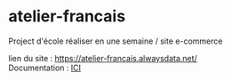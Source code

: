 # atelier-francais
Project d'école réaliser en une semaine / site e-commerce

lien du site : https://atelier-francais.alwaysdata.net/ <br>
Documentation : <a href="Rapport_Atelier_Francais.pdf">ICI</a>
